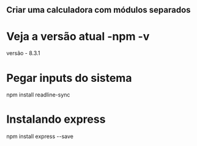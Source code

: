 ## Criar uma calculadora com módulos separados

# Veja a versão atual -npm  -v
versão - 8.3.1

# Pegar inputs do sistema

npm install readline-sync

# Instalando express
npm install express --save
